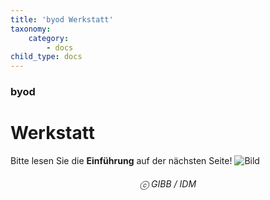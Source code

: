 ```yaml
---
title: 'byod Werkstatt'
taxonomy:
    category:
        - docs
child_type: docs
---
```


### byod

# Werkstatt

Bitte lesen Sie die **Einführung** auf der nächsten Seite!
![Bild](http://tacamo.ch/byod/resources/logos.jpg)
###### <center>ⓒ GIBB / IDM</center>